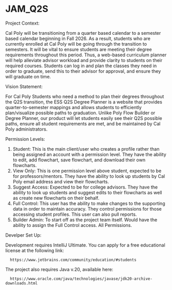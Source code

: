 # JAM_Q2S

Project Context:

Cal Poly will be transitioning from a quarter based calendar to a semester based calendar beginning in Fall 2026. As a result, students who are currently enrolled at Cal Poly will be going through the transition to semesters. It will be vital to ensure students are meeting their degree requirements throughout this period. Thus, a web-based curriculum planner will help alleviate advisor workload and provide clarity to students on their required courses. Students can log in and plan the classes they need in order to graduate, send this to their advisor for approval, and ensure they will graduate on time.

Vision Statement:

For Cal Poly Students who need a method to plan their degrees throughout the Q2S transition, the ESS Q2S Degree Planner is a website that provides quarter-to-semester mappings and allows students to efficiently plan/visualize possible paths to graduation. Unlike Poly Flow Builder or Degree Planner, our product will let students easily see their Q2S possible paths, ensure all student requirements are met, and be maintained by Cal Poly administrators.

Permission Levels:
1. Student: This is the main client/user who creates a profile rather than being assigned an account with a permission level. 
    They have the ability to edit, add flowchart, save flowchart, and download their own flowcharts.
2. View Only: This is one permission level above student, expected to be for professors/mentors. 
    They have the ability to look up students by Cal Poly email address and view their flowcharts.
4. Suggest Access: Expected to be for college advisors.
    They have the ability to look up students and suggest edits to their flowcharts as well as create
    new flowcharts on their behalf. 
6. Full Control: 
    This user has the ability to make changes to the supporting data in order to maintain accuracy.
    They control permissions for those accessing student profiles. This user can also pull reports.
8. Builder Admin: To start off as the project team itself.
    Would have the ability to assign the Full Control access. All Permissions. 

Develper Set Up:

Development requires IntelliJ Ultimate. 
You can apply for a free educational license at the following link: 

      https://www.jetbrains.com/community/education/#students

The project also requires Java v.20, available here:

      https://www.oracle.com/java/technologies/javase/jdk20-archive-downloads.html
